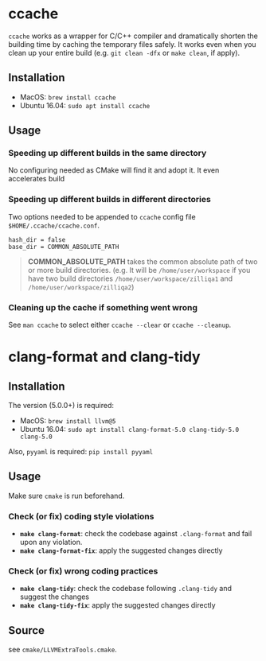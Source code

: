 # ccache

`ccache` works as a wrapper for C/C++ compiler and dramatically shorten the building time by caching the temporary files safely. It works even when you clean up your entire build (e.g. `git clean -dfx` or `make clean`, if apply).

## Installation

- MacOS: `brew install ccache`
- Ubuntu 16.04: `sudo apt install ccache`

## Usage

### **Speeding up different builds in the same directory**

No configuring needed as CMake will find it and adopt it. It even accelerates build

### **Speeding up different builds in different directories**

Two options needed to be appended to `ccache` config file `$HOME/.ccache/ccache.conf`.

```
hash_dir = false
base_dir = COMMON_ABSOLUTE_PATH
```

> **COMMON_ABSOLUTE_PATH** takes the common absolute path of two or more build directories. (e.g. It will be `/home/user/workspace` if you have two build directories `/home/user/workspace/zilliqa1` and `/home/user/workspace/zilliqa2`)

### **Cleaning up the cache if something went wrong**

See `man ccache` to select either `ccache --clear` or `ccache --cleanup`.

# clang-format and clang-tidy

## Installation

The version (5.0.0+) is required:
- MacOS: `brew install llvm@5`
- Ubuntu 16.04: `sudo apt install clang-format-5.0 clang-tidy-5.0 clang-5.0`

Also, `pyyaml` is required: `pip install pyyaml`
 
## Usage

Make sure `cmake` is run beforehand.

### Check (or fix) coding style violations

- **`make clang-format`**: check the codebase against `.clang-format` and fail upon any violation.
- **`make clang-format-fix`**: apply the suggested changes directly

### Check (or fix) wrong coding practices

- **`make clang-tidy`**: check the codebase following `.clang-tidy` and suggest the changes
- **`make clang-tidy-fix`**: apply the suggested changes directly

## Source

see `cmake/LLVMExtraTools.cmake`.